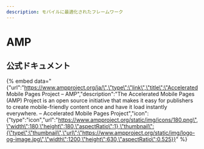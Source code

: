 ```yaml
---
description: モバイルに最適化されたフレームワーク
---
```


# AMP

## 公式ドキュメント

{% embed data="{\"url\":\"https://www.ampproject.org/ja/\",\"type\":\"link\",\"title\":\"Accelerated Mobile Pages Project – AMP\",\"description\":\"The Accelerated Mobile Pages \(AMP\) Project is an open source initiative that makes it easy for publishers to create mobile-friendly content once and have it load instantly everywhere. – Accelerated Mobile Pages Project\",\"icon\":{\"type\":\"icon\",\"url\":\"https://www.ampproject.org/static/img/icons/180.png\",\"width\":180,\"height\":180,\"aspectRatio\":1},\"thumbnail\":{\"type\":\"thumbnail\",\"url\":\"https://www.ampproject.org/static/img/logo-og-image.jpg\",\"width\":1200,\"height\":630,\"aspectRatio\":0.525}}" %}



